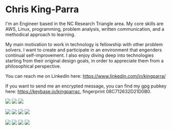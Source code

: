 # Chris King-Parra

I'm an Engineer based in the NC Research Triangle area. My core skills are AWS, Linux, programming, problem analysis, written communication, and a methodical approach to learning.

My main motivation to work in technology is fellowship with other problem solvers. I want to create and participate in an environment that engenders continual self-improvement. I also enjoy diving deep into technologies starting from their original design goals, in order to appreciate them from a philosophical perspective.

You can reach me on LinkedIn here: https://www.linkedin.com/in/kingparra/

If you want to send me an encrypted message, you can find my gpg pubkey here: https://keybase.io/kingparrac, fingerprint 08C712632D21D0B0.

<!-- languages -->
![](https://img.shields.io/badge/Lang-Python-informational?style=flat&logo=python&logoColor=white&color=2bbc8a)
![](https://img.shields.io/badge/Lang-Haskell-informational?style=flat&logo=haskell&logoColor=white&color=2bbc8a)
![](https://img.shields.io/badge/Lang-Bash-informational?style=flat&logo=shell&logoColor=white&color=2bbc8a)

<!-- IaC tools -->
![](https://img.shields.io/badge/IaC-Ansible-informational?style=flat&logo=ansible&logoColor=white&color=2bbc8a)
![](https://img.shields.io/badge/IaC-Terraform-informational?style=flat&logo=terraform&logoColor=white&color=2bbc8a)
![](https://img.shields.io/badge/IaC-Packer-informational?style=flat&logo=packer&logoColor=white&color=2bbc8a)
![](https://img.shields.io/badge/IaC-Vault-informational?style=flat&logo=vault&logoColor=white&color=2bbc8a)

<!-- infra -->
![](https://img.shields.io/badge/Infra-AWS-informational?style=flat&logo=amazonaws&logoColor=white&color=2bbc8a)
![](https://img.shields.io/badge/Infra-Linux-informational?style=flat&logo=linux&logoColor=white&color=2bbc8a)
![](https://img.shields.io/badge/Infra-Proxmox-informational?style=flat&logo=proxmox&logoColor=white&color=2bbc8a)
![](https://img.shields.io/badge/Infra-Podman-informational?style=flat&logo=podman&logoColor=white&color=2bbc8a)
